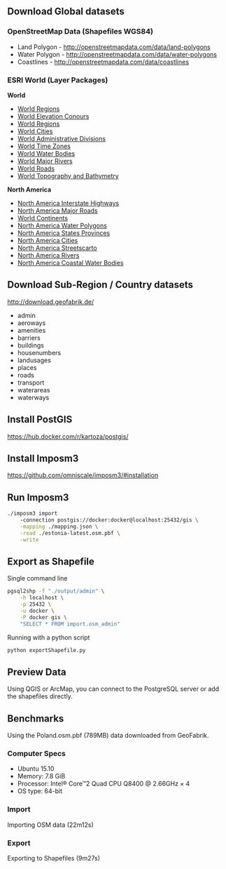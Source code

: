 ## Download Global datasets

### OpenStreetMap Data (Shapefiles WGS84)

- Land Polygon - http://openstreetmapdata.com/data/land-polygons
- Water Polygon - http://openstreetmapdata.com/data/water-polygons
- Coastlines - http://openstreetmapdata.com/data/coastlines

### ESRI World (Layer Packages)

**World**

- [World Regions](http://www.arcgis.com/home/item.html?id=84dbc97915244e35808e87a881133d09)
- [World Elevation Conours](http://www.arcgis.com/home/item.html?id=40285e34dd3a453db84ab3acbd81b37d)
- [World Regions](http://www.arcgis.com/home/item.html?id=84dbc97915244e35808e87a881133d09)
- [World Cities](http://www.arcgis.com/home/item.html?id=dfab3b294ab24961899b2a98e9e8cd3d)
- [World Administrative Divisions](https://www.arcgis.com/home/item.html?id=d86e32ea12a64727b9e94d6f820123a2)
- [World Time Zones](http://www.arcgis.com/home/item.html?id=1d14b1662a3c4375aa2e31008beb103b)
- [World Water Bodies](http://www.arcgis.com/home/item.html?id=e750071279bf450cbd510454a80f2e63)
- [World Major Rivers](https://www.arcgis.com/home/item.html?id=44e8358cf83a4b43bc863646cd695945)
- [World Roads](http://www.arcgis.com/home/item.html?id=83535020ce154bd5a498957c159e3a99)
- [World Topography and Bathymetry](http://www.arcgis.com/home/item.html?id=88a7995ddb0b4f21a9497f3dcf6f9aec)

**North America**

- [North America Interstate Highways](https://www.arcgis.com/home/item.html?id=00b5b0d2a6f548e6813bcf9536249a03)
- [North America Major Roads](http://www.arcgis.com/home/item.html?id=06e71cbbefab401fb99b6c2bb5139487)
- [World Continents](https://www.arcgis.com/home/item.html?id=a3cb207855b348a297ab85261743351d)
- [North America Water Polygons](http://www.arcgis.com/home/item.html?id=1630b19fafbe4c9589306d967e418088)
- [North America States Provinces](http://www.arcgis.com/home/item.html?id=0549fcf91a47426ab423ea0f36ccc3d4)
- [North America Cities](http://www.arcgis.com/home/item.html?id=f56a057acfc44356aa54b2818ac5700f)
- [North America Streetscarto](http://www.arcgis.com/home/item.html?id=642bcf6a1dc347769c555f694d4e4d9a)
- [North America Rivers](https://www.arcgis.com/home/item.html?id=a06189262e694834b5d68e1a84030969)
- [North America Coastal Water Bodies](http://www.arcgis.com/home/item.html?id=e74122bd34384b85938772fc45fabcf6)


## Download Sub-Region / Country datasets

http://download.geofabrik.de/

- admin
- aeroways
- amenities
- barriers
- buildings
- housenumbers
- landusages
- places
- roads
- transport
- waterareas
- waterways

## Install PostGIS

https://hub.docker.com/r/kartoza/postgis/

## Install Imposm3

https://github.com/omniscale/imposm3/#installation

## Run Imposm3

```bash
./imposm3 import
    -connection postgis://docker:docker@localhost:25432/gis \
    -mapping ./mapping.json \
    -read ./estonia-latest.osm.pbf \
    -write
```

## Export as Shapefile

Single command line

```bash
pgsql2shp -f "./output/admin" \
    -h localhost \
    -p 25432 \
    -u docker \
    -P docker gis \
    "SELECT * FROM import.osm_admin"
```

Running with a python script

```python
python exportShapefile.py
```

## Preview Data

Using QGIS or ArcMap, you can connect to the PostgreSQL server or add the shapefiles directly.

## Benchmarks

Using the Poland.osm.pbf (789MB) data downloaded from GeoFabrik.

### Computer Specs

- Ubuntu 15.10
- Memory: 7.8 GiB
- Processor: Intel® Core™2 Quad CPU Q8400 @ 2.66GHz × 4 
- OS type: 64-bit

### Import

Importing OSM data (22m12s)

### Export

Exporting to Shapefiles (9m27s)
